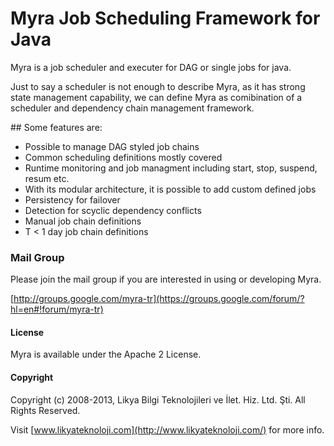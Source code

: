 Myra Job Scheduling Framework for Java
====

Myra is a job scheduler and executer for DAG or single jobs for java.

Just to say a scheduler is not enough to describe Myra, as it has strong state management capability, we can define Myra as comibination of a scheduler and dependency chain management framework.

## Some features are:

* Possible to manage DAG styled job chains
* Common scheduling definitions mostly covered
* Runtime monitoring and job managment including start, stop, suspend, resum etc.
* With its modular architecture, it is possible to add custom defined jobs
* Persistency for failover
* Detection for scyclic dependency conflicts
* Manual job chain definitions
* T < 1 day job chain definitions

### Mail Group

Please join the mail group if you are interested in using or developing Myra.

[http://groups.google.com/myra-tr](https://groups.google.com/forum/?hl=en#!forum/myra-tr)

#### License

Myra is available under the Apache 2 License.

#### Copyright

Copyright (c) 2008-2013, Likya Bilgi Teknolojileri ve İlet. Hiz. Ltd. Şti. All Rights Reserved.

Visit [www.likyateknoloji.com](http://www.likyateknoloji.com/) for more info.
